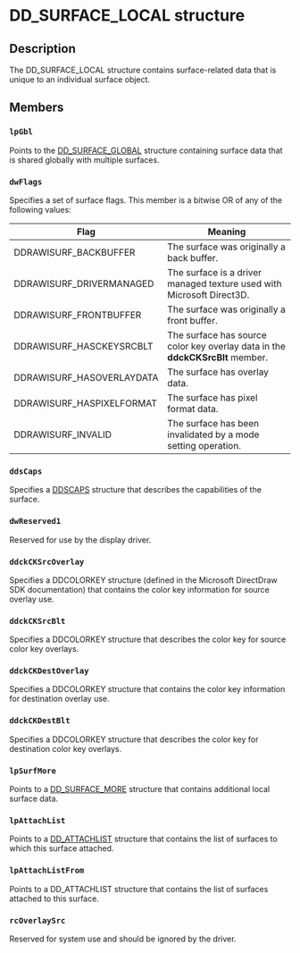 # DD_SURFACE_LOCAL structure

## Description

The DD_SURFACE_LOCAL structure contains surface-related data that is unique to an individual surface object.

## Members

### `lpGbl`

Points to the [DD_SURFACE_GLOBAL](https://learn.microsoft.com/windows/desktop/api/ddrawint/ns-ddrawint-dd_surface_global) structure containing surface data that is shared globally with multiple surfaces.

### `dwFlags`

Specifies a set of surface flags. This member is a bitwise OR of any of the following values:

| Flag | Meaning |
| --- | --- |
| DDRAWISURF_BACKBUFFER | The surface was originally a back buffer. |
| DDRAWISURF_DRIVERMANAGED | The surface is a driver managed texture used with Microsoft Direct3D. |
| DDRAWISURF_FRONTBUFFER | The surface was originally a front buffer. |
| DDRAWISURF_HASCKEYSRCBLT | The surface has source color key overlay data in the **ddckCKSrcBlt** member. |
| DDRAWISURF_HASOVERLAYDATA | The surface has overlay data. |
| DDRAWISURF_HASPIXELFORMAT | The surface has pixel format data. |
| DDRAWISURF_INVALID | The surface has been invalidated by a mode setting operation. |

### `ddsCaps`

Specifies a [DDSCAPS](https://learn.microsoft.com/previous-versions/windows/hardware/drivers/ff550286(v=vs.85)) structure that describes the capabilities of the surface.

### `dwReserved1`

Reserved for use by the display driver.

### `ddckCKSrcOverlay`

Specifies a DDCOLORKEY structure (defined in the Microsoft DirectDraw SDK documentation) that contains the color key information for source overlay use.

### `ddckCKSrcBlt`

Specifies a DDCOLORKEY structure that describes the color key for source color key overlays.

### `ddckCKDestOverlay`

Specifies a DDCOLORKEY structure that contains the color key information for destination overlay use.

### `ddckCKDestBlt`

Specifies a DDCOLORKEY structure that describes the color key for destination color key overlays.

### `lpSurfMore`

Points to a [DD_SURFACE_MORE](https://learn.microsoft.com/windows/desktop/api/ddrawint/ns-ddrawint-dd_surface_more) structure that contains additional local surface data.

### `lpAttachList`

Points to a [DD_ATTACHLIST](https://learn.microsoft.com/windows/desktop/api/ddrawint/ns-ddrawint-dd_attachlist) structure that contains the list of surfaces to which this surface attached.

### `lpAttachListFrom`

Points to a DD_ATTACHLIST structure that contains the list of surfaces attached to this surface.

### `rcOverlaySrc`

Reserved for system use and should be ignored by the driver.